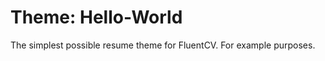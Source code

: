 Theme: Hello-World
==================
The simplest possible resume theme for FluentCV. For example purposes.
